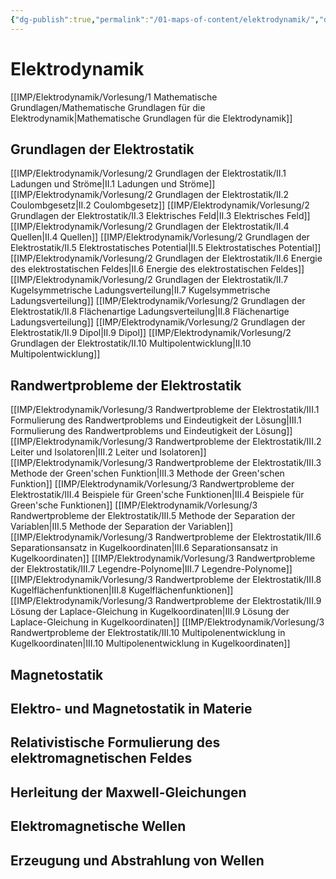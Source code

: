 ```yaml
---
{"dg-publish":true,"permalink":"/01-maps-of-content/elektrodynamik/","dgHomeLink":true,"dgPassFrontmatter":true}
---
```


# Elektrodynamik
[[IMP/Elektrodynamik/Vorlesung/1 Mathematische Grundlagen/Mathematische Grundlagen für die Elektrodynamik|Mathematische Grundlagen für die Elektrodynamik]]

## Grundlagen der Elektrostatik
[[IMP/Elektrodynamik/Vorlesung/2 Grundlagen der Elektrostatik/II.1 Ladungen und Ströme|II.1 Ladungen und Ströme]]
[[IMP/Elektrodynamik/Vorlesung/2 Grundlagen der Elektrostatik/II.2 Coulombgesetz|II.2 Coulombgesetz]]
[[IMP/Elektrodynamik/Vorlesung/2 Grundlagen der Elektrostatik/II.3 Elektrisches Feld|II.3 Elektrisches Feld]]
[[IMP/Elektrodynamik/Vorlesung/2 Grundlagen der Elektrostatik/II.4 Quellen|II.4 Quellen]]
[[IMP/Elektrodynamik/Vorlesung/2 Grundlagen der Elektrostatik/II.5 Elektrostatisches Potential|II.5 Elektrostatisches Potential]]
[[IMP/Elektrodynamik/Vorlesung/2 Grundlagen der Elektrostatik/II.6 Energie des elektrostatischen Feldes|II.6 Energie des elektrostatischen Feldes]]
[[IMP/Elektrodynamik/Vorlesung/2 Grundlagen der Elektrostatik/II.7 Kugelsymmetrische Ladungsverteilung|II.7 Kugelsymmetrische Ladungsverteilung]]
[[IMP/Elektrodynamik/Vorlesung/2 Grundlagen der Elektrostatik/II.8 Flächenartige Ladungsverteilung|II.8 Flächenartige Ladungsverteilung]]
[[IMP/Elektrodynamik/Vorlesung/2 Grundlagen der Elektrostatik/II.9 Dipol|II.9 Dipol]]
[[IMP/Elektrodynamik/Vorlesung/2 Grundlagen der Elektrostatik/II.10 Multipolentwicklung|II.10 Multipolentwicklung]]

## Randwertprobleme der Elektrostatik
[[IMP/Elektrodynamik/Vorlesung/3 Randwertprobleme der Elektrostatik/III.1 Formulierung des Randwertproblems und Eindeutigkeit der Lösung|III.1 Formulierung des Randwertproblems und Eindeutigkeit der Lösung]]
[[IMP/Elektrodynamik/Vorlesung/3 Randwertprobleme der Elektrostatik/III.2 Leiter und Isolatoren|III.2 Leiter und Isolatoren]]
[[IMP/Elektrodynamik/Vorlesung/3 Randwertprobleme der Elektrostatik/III.3 Methode der Green'schen Funktion|III.3 Methode der Green'schen Funktion]]
[[IMP/Elektrodynamik/Vorlesung/3 Randwertprobleme der Elektrostatik/III.4 Beispiele für Green'sche Funktionen|III.4 Beispiele für Green'sche Funktionen]]
[[IMP/Elektrodynamik/Vorlesung/3 Randwertprobleme der Elektrostatik/III.5 Methode der Separation der Variablen|III.5 Methode der Separation der Variablen]]
[[IMP/Elektrodynamik/Vorlesung/3 Randwertprobleme der Elektrostatik/III.6 Separationsansatz in Kugelkoordinaten|III.6 Separationsansatz in Kugelkoordinaten]]
[[IMP/Elektrodynamik/Vorlesung/3 Randwertprobleme der Elektrostatik/III.7 Legendre-Polynome|III.7 Legendre-Polynome]]
[[IMP/Elektrodynamik/Vorlesung/3 Randwertprobleme der Elektrostatik/III.8 Kugelflächenfunktionen|III.8 Kugelflächenfunktionen]]
[[IMP/Elektrodynamik/Vorlesung/3 Randwertprobleme der Elektrostatik/III.9 Lösung der Laplace-Gleichung in Kugelkoordinaten|III.9 Lösung der Laplace-Gleichung in Kugelkoordinaten]]
[[IMP/Elektrodynamik/Vorlesung/3 Randwertprobleme der Elektrostatik/III.10 Multipolenentwicklung in Kugelkoordinaten|III.10 Multipolenentwicklung in Kugelkoordinaten]]

## Magnetostatik

## Elektro- und Magnetostatik in Materie

## Relativistische Formulierung des elektromagnetischen Feldes

## Herleitung der Maxwell-Gleichungen 

## Elektromagnetische Wellen

## Erzeugung und Abstrahlung von Wellen